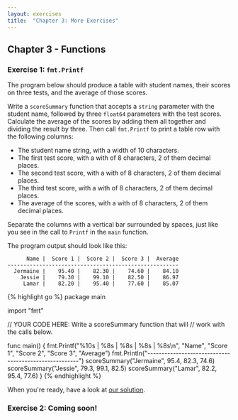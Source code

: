 ```yaml
---
layout: exercises
title:  "Chapter 3: More Exercises"
---
```


## Chapter 3 - Functions

### Exercise 1: `fmt.Printf`

The program below should produce a table with student names, their scores on three tests, and the average of those scores.

Write a `scoreSummary` function that accepts a `string` parameter with the student name, followed by three `float64` parameters with the test scores. Calculate the average of the scores by adding them all together and dividing the result by three. Then call `fmt.Printf` to print a table row with the following columns:

* The student name string, with a width of 10 characters.
* The first test score, with a with of 8 characters, 2 of them decimal places.
* The second test score, with a with of 8 characters, 2 of them decimal places.
* The third test score, with a with of 8 characters, 2 of them decimal places.
* The average of the scores, with a with of 8 characters, 2 of them decimal places.

Separate the columns with a vertical bar surrounded by spaces, just like you see in the call to `Printf` in the `main` function.

The program output should look like this:

``` text
      Name |  Score 1 |  Score 2 |  Score 3 |  Average
------------------------------------------------------
  Jermaine |    95.40 |    82.30 |    74.60 |    84.10
    Jessie |    79.30 |    99.10 |    82.50 |    86.97
     Lamar |    82.20 |    95.40 |    77.60 |    85.07
```

{% highlight go %}
package main

import "fmt"

// YOUR CODE HERE: Write a scoreSummary function that will
// work with the calls below.

func main() {
	fmt.Printf("%10s | %8s | %8s | %8s | %8s\n",
		"Name", "Score 1", "Score 2", "Score 3", "Average")
	fmt.Println("------------------------------------------------------")
	scoreSummary("Jermaine", 95.4, 82.3, 74.6)
	scoreSummary("Jessie", 79.3, 99.1, 82.5)
	scoreSummary("Lamar", 82.2, 95.4, 77.6)
}
{% endhighlight %}

When you're ready, have a look at [our solution](/solutions/ch03_01.html).

### Exercise 2: Coming soon!
